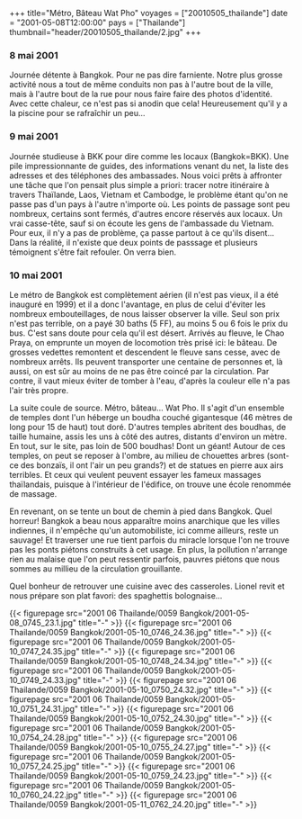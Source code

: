 +++
title="Métro, Bâteau    Wat Pho"
voyages = ["20010505_thailande"]
date = "2001-05-08T12:00:00"
pays = ["Thailande"]
thumbnail="header/20010505_thailande/2.jpg"
+++
### 8 mai 2001

Journée détente à Bangkok. Pour ne pas dire farniente. Notre plus grosse activité 
nous a tout de même conduits non pas à l'autre bout de la ville, mais à l'autre 
bout de la rue pour nous faire faire des photos d'identité. Avec cette chaleur, 
ce n'est pas si anodin que cela! Heureusement qu'il y a la piscine pour se rafraîchir 
un peu...

### 9 mai 2001

Journée studieuse à BKK pour dire comme les locaux (Bangkok=BKK). Une pile 
impressionnante de guides, des informations venant du net, la liste des adresses 
et des téléphones des ambassades. Nous voici prêts à affronter une tâche que 
l'on pensait plus simple a priori: tracer notre itinéraire à travers Thaïlande, 
Laos, Vietnam et Cambodge, le problème étant qu'on ne passe pas d'un pays à 
l'autre n'importe où. Les points de passage sont peu nombreux, certains sont 
fermés, d'autres encore réservés aux locaux. Un vrai casse-tête, sauf si on 
écoute les gens de l'ambassade du Vietnam. Pour eux, il n'y a pas de problème, 
ça passe partout à ce qu'ils disent... Dans la réalité, il n'existe que deux 
points de passsage et plusieurs témoignent s'être fait refouler. On verra bien.

### 10 mai 2001

Le métro de Bangkok est complètement aérien (il n'est pas vieux, il a été inauguré 
en 1999) et il a donc l'avantage, en plus de celui d'éviter les nombreux embouteillages, 
de nous laisser observer la ville. Seul son prix n'est pas terrible, on a payé 
30 baths (5 FF), au moins 5 ou 6 fois le prix du bus. C'est sans doute pour 
cela qu'il est désert. Arrivés au fleuve, le Chao Praya, on emprunte un moyen 
de locomotion très prisé ici: le bâteau. De grosses vedettes remontent et descendent 
le fleuve sans cesse, avec de nombreux arrêts. Ils peuvent transporter une centaine 
de personnes et, là aussi, on est sûr au moins de ne pas être coincé par la 
circulation. Par contre, il vaut mieux éviter de tomber à l'eau, d'après la 
couleur elle n'a pas l'air très propre.

La suite coule de source. Métro, bâteau... Wat Pho. Il s'agit d'un ensemble 
de temples dont l'un héberge un boudha couché gigantesque (46 mètres de long 
pour 15 de haut) tout doré. D'autres temples abritent des boudhas, de taille 
humaine, assis les uns à côté des autres, distants d'environ un mètre. En tout, 
sur le site, pas loin de 500 boudhas! Dont un géant! Autour de ces temples, 
on peut se reposer à l'ombre, au milieu de chouettes arbres (sont-ce des bonzaïs, 
il ont l'air un peu grands?) et de statues en pierre aux airs terribles. Et 
ceux qui veulent peuvent essayer les fameux massages thaïlandais, puisque à 
l'intérieur de l'édifice, on trouve une école renommée de massage.

En revenant, on se tente un bout de chemin à pied dans Bangkok. Quel horreur! 
Bangkok a beau nous apparaître moins anarchique que les villes indiennes, il 
n'empêche qu'un automobiliste, ici comme ailleurs, reste un sauvage! Et traverser 
une rue tient parfois du miracle lorsque l'on ne trouve pas les ponts piétons 
construits à cet usage. En plus, la pollution n'arrange rien au malaise que 
l'on peut ressentir parfois, pauvres piétons que nous sommes au millieu de la 
circulation grouillante.

Quel bonheur de retrouver une cuisine avec des casseroles. Lionel revit et 
nous prépare son plat favori: des spaghettis bolognaise...


{{< figurepage src="2001 06 Thailande/0059 Bangkok/2001-05-08_0745_23.1.jpg" title="-"  >}}
{{< figurepage src="2001 06 Thailande/0059 Bangkok/2001-05-10_0746_24.36.jpg" title="-"  >}}
{{< figurepage src="2001 06 Thailande/0059 Bangkok/2001-05-10_0747_24.35.jpg" title="-"  >}}
{{< figurepage src="2001 06 Thailande/0059 Bangkok/2001-05-10_0748_24.34.jpg" title="-"  >}}
{{< figurepage src="2001 06 Thailande/0059 Bangkok/2001-05-10_0749_24.33.jpg" title="-"  >}}
{{< figurepage src="2001 06 Thailande/0059 Bangkok/2001-05-10_0750_24.32.jpg" title="-"  >}}
{{< figurepage src="2001 06 Thailande/0059 Bangkok/2001-05-10_0751_24.31.jpg" title="-"  >}}
{{< figurepage src="2001 06 Thailande/0059 Bangkok/2001-05-10_0752_24.30.jpg" title="-"  >}}
{{< figurepage src="2001 06 Thailande/0059 Bangkok/2001-05-10_0754_24.28.jpg" title="-"  >}}
{{< figurepage src="2001 06 Thailande/0059 Bangkok/2001-05-10_0755_24.27.jpg" title="-"  >}}
{{< figurepage src="2001 06 Thailande/0059 Bangkok/2001-05-10_0757_24.25.jpg" title="-"  >}}
{{< figurepage src="2001 06 Thailande/0059 Bangkok/2001-05-10_0759_24.23.jpg" title="-"  >}}
{{< figurepage src="2001 06 Thailande/0059 Bangkok/2001-05-10_0760_24.22.jpg" title="-"  >}}
{{< figurepage src="2001 06 Thailande/0059 Bangkok/2001-05-11_0762_24.20.jpg" title="-"  >}}


